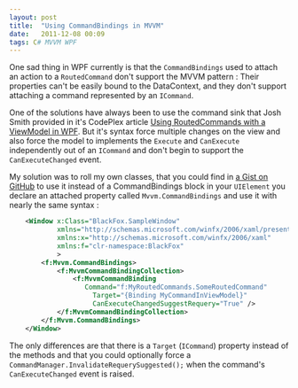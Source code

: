 ```yaml
---
layout: post
title:  "Using CommandBindings in MVVM"
date:   2011-12-08 00:09
tags: C# MVVM WPF
---
```

One sad thing in WPF currently is that the `CommandBindings` used to attach an action to a `RoutedCommand` don't support
the MVVM pattern : Their properties can't be easily bound to the DataContext, and they don't support attaching a
command represented by an `ICommand`.

One of the solutions have always been to use the command sink that Josh Smith provided in it's CodePlex article [Using
RoutedCommands with a ViewModel in WPF][1]. But it's syntax force multiple changes on the view and also force the model
to implements the `Execute` and `CanExecute` independently out of an `ICommand` and don't begin to support the
`CanExecuteChanged` event.

My solution was to roll my own classes, that you could find in [a Gist on GitHub][2] to use it instead of a
CommandBindings block in your `UIElement` you declare an attached property called `Mvvm.CommandBindings` and use it with
nearly the same syntax :

```xml
    <Window x:Class="BlackFox.SampleWindow"
            xmlns="http://schemas.microsoft.com/winfx/2006/xaml/presentation"
            xmlns:x="http://schemas.microsoft.com/winfx/2006/xaml"
            xmlns:f="clr-namespace:BlackFox"
            >
        <f:Mvvm.CommandBindings>
            <f:MvvmCommandBindingCollection>
                <f:MvvmCommandBinding
                   Command="f:MyRoutedCommands.SomeRoutedCommand"
                     Target="{Binding MyCommandInViewModel}"
                     CanExecuteChangedSuggestRequery="True" />
            </f:MvvmCommandBindingCollection>
        </f:Mvvm.CommandBindings>
    </Window>
```

The only differences are that there is a `Target` (`ICommand`) property instead of the methods and that you could
optionally force a `CommandManager.InvalidateRequerySuggested();` when the command's `CanExecuteChanged` event is
raised.

[1]: http://www.codeproject.com/KB/WPF/VMCommanding.aspx
[2]: https://gist.github.com/1445370
